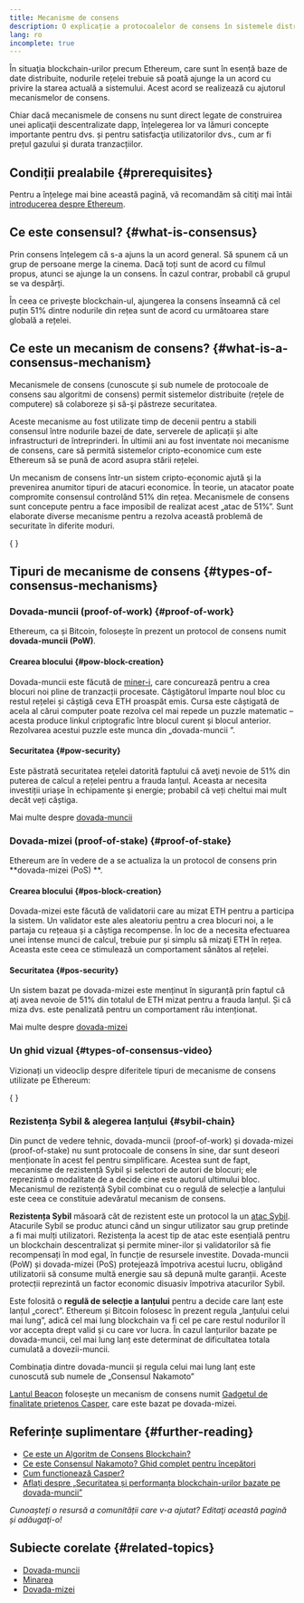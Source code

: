 ```yaml
---
title: Mecanisme de consens
description: O explicație a protocoalelor de consens în sistemele distribuite și a rolului pe care acestea îl joacă în Ethereum.
lang: ro
incomplete: true
---
```


În situaţia blockchain-urilor precum Ethereum, care sunt în esență baze de date distribuite, nodurile rețelei trebuie să poată ajunge la un acord cu privire la starea actuală a sistemului. Acest acord se realizează cu ajutorul mecanismelor de consens.

Chiar dacă mecanismele de consens nu sunt direct legate de construirea unei aplicaţii descentralizate dapp, înțelegerea lor va lămuri concepte importante pentru dvs. și pentru satisfacţia utilizatorilor dvs., cum ar fi prețul gazului și durata tranzacțiilor.

## Condiții prealabile \{#prerequisites}

Pentru a înțelege mai bine această pagină, vă recomandăm să citiţi mai întâi [introducerea despre Ethereum](/developers/docs/intro-to-ethereum/).

## Ce este consensul? \{#what-is-consensus}

Prin consens înțelegem că s-a ajuns la un acord general. Să spunem că un grup de persoane merge la cinema. Dacă toți sunt de acord cu filmul propus, atunci se ajunge la un consens. În cazul contrar, probabil că grupul se va despărți.

În ceea ce privește blockchain-ul, ajungerea la consens înseamnă că cel puțin 51% dintre nodurile din rețea sunt de acord cu următoarea stare globală a rețelei.

## Ce este un mecanism de consens? \{#what-is-a-consensus-mechanism}

Mecanismele de consens (cunoscute și sub numele de protocoale de consens sau algoritmi de consens) permit sistemelor distribuite (rețele de computere) să colaboreze și să-şi păstreze securitatea.

Aceste mecanisme au fost utilizate timp de decenii pentru a stabili consensul între nodurile bazei de date, serverele de aplicații și alte infrastructuri de întreprinderi. În ultimii ani au fost inventate noi mecanisme de consens, care să permită sistemelor cripto-economice cum este Ethereum să se pună de acord asupra stării rețelei.

Un mecanism de consens într-un sistem cripto-economic ajută şi la prevenirea anumitor tipuri de atacuri economice. În teorie, un atacator poate compromite consensul controlând 51% din rețea. Mecanismele de consens sunt concepute pentru a face imposibil de realizat acest „atac de 51%”. Sunt elaborate diverse mecanisme pentru a rezolva această problemă de securitate în diferite moduri.

{
<YouTube id="dylgwcPH4EA" />
}

## Tipuri de mecanisme de consens \{#types-of-consensus-mechanisms}

### Dovada-muncii (proof-of-work) \{#proof-of-work}

Ethereum, ca și Bitcoin, folosește în prezent un protocol de consens numit **dovada-muncii (PoW)**.

#### Crearea blocului \{#pow-block-creation}

Dovada-muncii este făcută de [miner-i](/developers/docs/consensus-mechanisms/pow/mining/), care concurează pentru a crea blocuri noi pline de tranzacții procesate. Câștigătorul împarte noul bloc cu restul rețelei și câștigă ceva ETH proaspăt emis. Cursa este câștigată de acela al cărui computer poate rezolva cel mai repede un puzzle matematic – acesta produce linkul criptografic între blocul curent și blocul anterior. Rezolvarea acestui puzzle este munca din „dovada-muncii ”.

#### Securitatea \{#pow-security}

Este păstrată securitatea reţelei datorită faptului că aveţi nevoie de 51% din puterea de calcul a rețelei pentru a frauda lanțul. Aceasta ar necesita investiții uriașe în echipamente și energie; probabil că veți cheltui mai mult decât veți câștiga.

Mai multe despre [dovada-muncii](/developers/docs/consensus-mechanisms/pow/)

### Dovada-mizei (proof-of-stake) \{#proof-of-stake}

Ethereum are în vedere de a se actualiza la un protocol de consens prin **dovada-mizei (PoS) **.

#### Crearea blocului \{#pos-block-creation}

Dovada-mizei este făcută de validatorii care au mizat ETH pentru a participa la sistem. Un validator este ales aleatoriu pentru a crea blocuri noi, a le partaja cu rețeaua și a câștiga recompense. În loc de a necesita efectuarea unei intense munci de calcul, trebuie pur și simplu să mizaţi ETH în rețea. Aceasta este ceea ce stimulează un comportament sănătos al rețelei.

#### Securitatea \{#pos-security}

Un sistem bazat pe dovada-mizei este menținut în siguranță prin faptul că aţi avea nevoie de 51% din totalul de ETH mizat pentru a frauda lanțul. Și că miza dvs. este penalizată pentru un comportament rău intenționat.

Mai multe despre [dovada-mizei](/developers/docs/consensus-mechanisms/pos/)

### Un ghid vizual \{#types-of-consensus-video}

Vizionați un videoclip despre diferitele tipuri de mecanisme de consens utilizate pe Ethereum:

{
<YouTube id="ojxfbN78WFQ" />
}

### Rezistența Sybil & alegerea lanțului \{#sybil-chain}

Din punct de vedere tehnic, dovada-muncii (proof-of-work) și dovada-mizei (proof-of-stake) nu sunt protocoale de consens în sine, dar sunt deseori menționate în acest fel pentru simplificare. Acestea sunt de fapt, mecanisme de rezistență Sybil și selectori de autori de blocuri; ele reprezintă o modalitate de a decide cine este autorul ultimului bloc. Mecanismul de rezistență Sybil combinat cu o regulă de selecție a lanțului este ceea ce constituie adevăratul mecanism de consens.

**Rezistența Sybil** măsoară cât de rezistent este un protocol la un [atac Sybil](https://wikipedia.org/wiki/Sybil_attack). Atacurile Sybil se produc atunci când un singur utilizator sau grup pretinde a fi mai mulți utilizatori. Rezistența la acest tip de atac este esențială pentru un blockchain descentralizat și permite miner-ilor și validatorilor să fie recompensați în mod egal, în funcție de resursele investite. Dovada-muncii (PoW) și dovada-mizei (PoS) protejează împotriva acestui lucru, obligând utilizatorii să consume multă energie sau să depună multe garanții. Aceste protecții reprezintă un factor economic disuasiv împotriva atacurilor Sybil.

Este folosită o **regulă de selecție a lanțului** pentru a decide care lanț este lanțul „corect”. Ethereum și Bitcoin folosesc în prezent regula „lanțului celui mai lung”, adică cel mai lung blockchain va fi cel pe care restul nodurilor îl vor accepta drept valid și cu care vor lucra. În cazul lanțurilor bazate pe dovada-muncii, cel mai lung lanț este determinat de dificultatea totala cumulată a dovezii-muncii.

Combinația dintre dovada-muncii și regula celui mai lung lanț este cunoscută sub numele de „Consensul Nakamoto”

[Lanțul Beacon](/roadmap/beacon-chain/) folosește un mecanism de consens numit [Gadgetul de finalitate prietenos Casper](https://arxiv.org/abs/1710.09437), care este bazat pe dovada-mizei.

## Referințe suplimentare \{#further-reading}

- [Ce este un Algoritm de Consens Blockchain?](https://academy.binance.com/en/articles/what-is-a-blockchain-consensus-algorithm)
- [Ce este Consensul Nakamoto? Ghid complet pentru începători](https://blockonomi.com/nakamoto-consensus/)
- [Cum funcționează Casper?](https://medium.com/unitychain/intro-to-casper-ffg-9ed944d98b2d)
- [Aflați despre „Securitatea și performanța blockchain-urilor bazate pe dovada-muncii”](https://eprint.iacr.org/2016/555.pdf)

_Cunoașteți o resursă a comunității care v-a ajutat? Editaţi această pagină și adăugaţi-o!_

## Subiecte corelate \{#related-topics}

- [Dovada-muncii](/developers/docs/consensus-mechanisms/pow/)
- [Minarea](/developers/docs/consensus-mechanisms/pow/mining/)
- [Dovada-mizei](/developers/docs/consensus-mechanisms/pos/)
